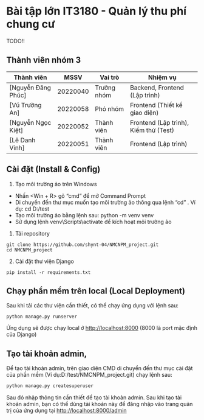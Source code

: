 # Bài tập lớn IT3180 - Quản lý thu phí chung cư
TODO!!

## Thành viên nhóm 3
| Thành viên                                        | MSSV     | Vai trò     | Nhiệm vụ                              |
| ------------------------------------------------- | -------- | ----------- | ------------------------------------- |
| [Nguyễn Đăng Phúc]  | 20220040 | Trưởng nhóm | Backend, Frontend (Lập trình)         |
| [Vũ Trường An]       | 20220058 | Phó nhóm    | Frontend (Thiết kế giao diện)         |
| [Nguyễn Ngọc Kiệt]   | 20220052 | Thành viên | Frontend (Lập trình), Kiểm thử (Test) |
| [Lê Danh Vinh] | 20220051 | Thành viên | Frontend (Lập trình)                  |
## Cài đặt (Install & Config)
1. Tạo môi trường ảo trên Windows
- Nhấn  <Win + R> gõ “cmd” để mở Command Prompt
- Di chuyển đến thư mục muốn tạo môi trường ảo thông qua lệnh “cd” . Ví dụ: cd D:/test
- Tạo môi trường ảo bằng lệnh sau: python -m venv venv
- Sử dụng lệnh venv\Scripts\activate để kích hoạt môi trường ảo

1. Tải repository
```
git clone https://github.com/shynt-04/NMCNPM_project.git
cd NMCNPM_project
```
2. Cài đặt thư viện Django
```
pip install -r requirements.txt
```
## Chạy phần mềm trên local (Local Deployment)
Sau khi tải các thư viện cần thiết, có thể chạy ứng dụng với lệnh sau:
```
python manage.py runserver
```
Ứng dụng sẽ được chạy local ở [http://localhost:8000](http://localhost:8000) (8000 là port mặc định của Django)


## Tạo tài khoản admin,
Để tạo tài khoản admin, trên giao diện CMD di chuyển đến thư mục cài đặt của phần mềm (Ví dụ:D:/test/NMCNPM_project.git) chạy lệnh sau:

```bash
python manage.py createsuperuser
```
Sau đó nhập thông tin cần thiết để tạo tài khoản admin.
Sau khi tạo tài khoản admin, bạn có thể dùng tài khoản này để đăng nhập vào trang quản trị của ứng dụng tại [http://localhost:8000/admin](http://localhost:8000/admin)


